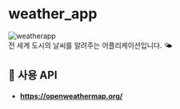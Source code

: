 # weather_app

![weatherapp](https://github.com/zoneiiiii/weather_app/assets/128220837/58bd999a-0f81-471c-b094-89bff4aa17de)   
전 세계 도시의 날씨를 알려주는 어플리케이션입니다. 🌤️   
## 🚩 사용 API
- #### <a href="https://openweathermap.org/">https://openweathermap.org/</a>   
